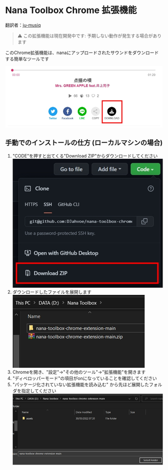 

# Nana Toolbox Chrome 拡張機能
翻訳者：[ju-musiq](https://github.com/ju-musiq)<br>
>⚠️ この拡張機能は現在開発中です: 予期しない動作が発生する場合があります

このChrome拡張機能は、nanaにアップロードされたサウンドをダウンロードする簡単なツールです

![download functionality](https://github.com/DJahvoe/nana-toolbox-chrome-extension/blob/main/img/functionality.jpg)

## 手動でのインストールの仕方 (ローカルマシンの場合)
1. "CODE"を押すと出てくる"Download ZIP"からダウンロードしてください <br />
![download step](https://github.com/DJahvoe/nana-toolbox-chrome-extension/blob/main/img/download-step.jpg)
2. ダウンロードしたファイルを展開します <br />
![extracted step](https://github.com/DJahvoe/nana-toolbox-chrome-extension/blob/main/img/extracted-step.jpg)
3. Chromeを開き、"設定"→"その他のツール"→"拡張機能"を開きます
4. "ディベロッパーモード"の項目がonになっていることを確認してください
5. "パッケージ化されていない拡張機能を読み込む" から先ほど展開したフォルダを指定してください<br />
![open directory step](https://github.com/DJahvoe/nana-toolbox-chrome-extension/blob/main/img/open-directory-step.jpg)